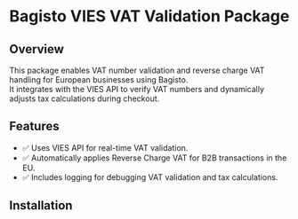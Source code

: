 # Bagisto VIES VAT Validation Package

## Overview

This package enables VAT number validation and reverse charge VAT handling for European businesses using Bagisto.  
It integrates with the VIES API to verify VAT numbers and dynamically adjusts tax calculations during checkout.

## Features

- ✅ Uses VIES API for real-time VAT validation.  
- ✅ Automatically applies Reverse Charge VAT for B2B transactions in the EU.
- ✅ Includes logging for debugging VAT validation and tax calculations.

## Installation
